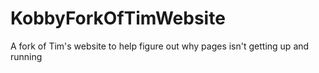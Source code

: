 # KobbyForkOfTimWebsite
A fork of Tim's website to help figure out why pages isn't getting up and running
